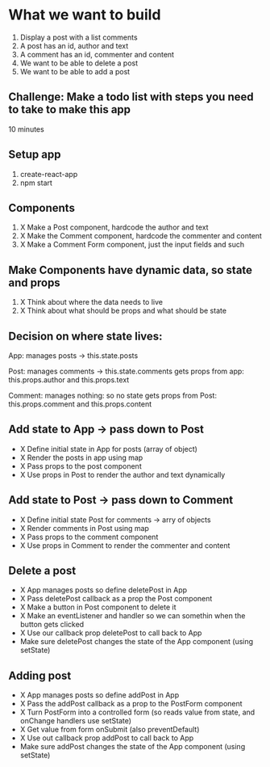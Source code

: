 # What we want to build

1. Display a post with a list comments
2. A post has an id, author and text
3. A comment has an id, commenter and content
4. We want to be able to delete a post
5. We want to be able to add a post

## Challenge: Make a todo list with steps you need to take to make this app

10 minutes

## Setup app

1. create-react-app
2. npm start

## Components

1. X Make a Post component, hardcode the author and text
1. X Make the Comment component, hardcode the commenter and content
1. X Make a Comment Form component, just the input fields and such

## Make Components have dynamic data, so state and props

1. X Think about where the data needs to live
1. X Think about what should be props and what should be state

## Decision on where state lives:

App: manages posts -> this.state.posts

Post:
manages comments -> this.state.comments
gets props from app: this.props.author and this.props.text

Comment:
manages nothing: so no state
gets props from Post: this.props.comment and this.props.content

## Add state to App -> pass down to Post

- X Define initial state in App for posts (array of object)
- X Render the posts in app using map
- X Pass props to the post component
- X Use props in Post to render the author and text dynamically

## Add state to Post -> pass down to Comment

- X Define initial state Post for comments -> arry of objects
- X Render comments in Post using map
- X Pass props to the comment component
- X Use props in Comment to render the commenter and content

## Delete a post

- X App manages posts so define deletePost in App
- X Pass deletePost callback as a prop the Post component
- X Make a button in Post component to delete it
- X Make an eventListener and handler so we can somethin when the button gets clicked
- X Use our callback prop deletePost to call back to App
- Make sure deletePost changes the state of the App component (using setState)

## Adding post

- X App manages posts so define addPost in App
- X Pass the addPost callback as a prop to the PostForm component
- X Turn PostForm into a controlled form (so reads value from state, and onChange handlers use setState)
- X Get value from form onSubmit (also preventDefault)
- X Use out callback prop addPost to call back to App
- Make sure addPost changes the state of the App component (using setState)
